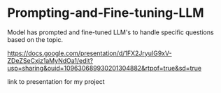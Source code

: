 # Prompting-and-Fine-tuning-LLM
Model has prompted and fine-tuned LLM's to handle specific questions based on the topic.

https://docs.google.com/presentation/d/1FX2JryuIG9xV-ZDeZSeCxjz1aMyNdOa1/edit?usp=sharing&ouid=109630689930201304882&rtpof=true&sd=true

link to presentation for my project


